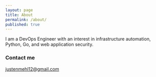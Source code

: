 ```yaml
---
layout: page
title: About
permalink: /about/
published: true
---
```


I am a DevOps Engineer with an interest in infrastructure automation, Python, Go, and web application security.

### Contact me

[justenmehl12@gmail.com](mailto:justenmehl12@gmail.com)
